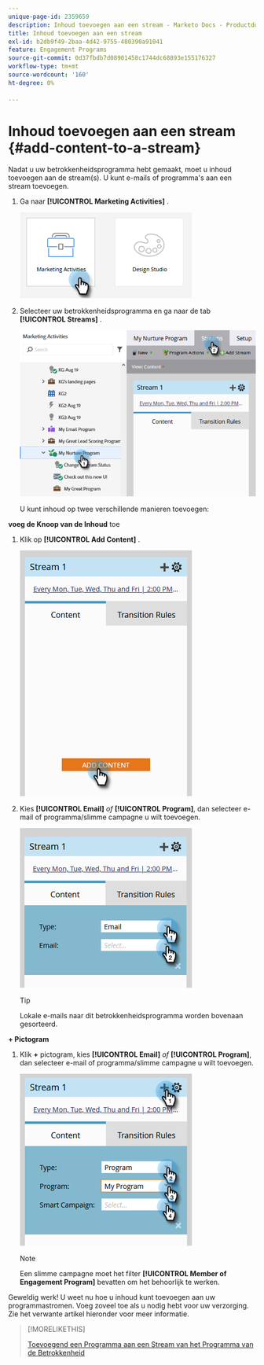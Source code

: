 ```yaml
---
unique-page-id: 2359659
description: Inhoud toevoegen aan een stream - Marketo Docs - Productdocumentatie
title: Inhoud toevoegen aan een stream
exl-id: b2db9f49-2baa-4d42-9755-480390a91041
feature: Engagement Programs
source-git-commit: 0d37fbdb7d08901458c1744dc68893e155176327
workflow-type: tm+mt
source-wordcount: '160'
ht-degree: 0%

---
```


# Inhoud toevoegen aan een stream {#add-content-to-a-stream}

Nadat u uw betrokkenheidsprogramma hebt gemaakt, moet u inhoud toevoegen aan de stream(s). U kunt e-mails of programma&#39;s aan een stream toevoegen.

1. Ga naar **[!UICONTROL Marketing Activities]** .

   ![](assets/add-content-to-a-stream-1.png)

1. Selecteer uw betrokkenheidsprogramma en ga naar de tab **[!UICONTROL Streams]** .

   ![](assets/add-content-to-a-stream-2.png)

   U kunt inhoud op twee verschillende manieren toevoegen:

**voeg de Knoop van de Inhoud** toe

1. Klik op **[!UICONTROL Add Content]** .

   ![](assets/add-content-to-a-stream-3.png)

1. Kies **[!UICONTROL Email]** _of_ **[!UICONTROL Program]**, dan selecteer e-mail of programma/slimme campagne u wilt toevoegen.

   ![](assets/add-content-to-a-stream-4.png)

   >[!TIP]
   >
   >Lokale e-mails naar dit betrokkenheidsprogramma worden bovenaan gesorteerd.

**+ Pictogram**

1. Klik **+** pictogram, kies **[!UICONTROL Email]** _of_ **[!UICONTROL Program]**, dan selecteer e-mail of programma/slimme campagne u wilt toevoegen.

   ![](assets/add-content-to-a-stream-5.png)

   >[!NOTE]
   >
   >Een slimme campagne moet het filter **[!UICONTROL Member of Engagement Program]** bevatten om het behoorlijk te werken.

Geweldig werk! U weet nu hoe u inhoud kunt toevoegen aan uw programmastromen. Voeg zoveel toe als u nodig hebt voor uw verzorging. Zie het verwante artikel hieronder voor meer informatie.

>[!MORELIKETHIS]
>
>[ Toevoegend een Programma aan een Stream van het Programma van de Betrokkenheid ](/help/marketo/product-docs/email-marketing/drip-nurturing/creating-an-engagement-program/adding-a-program-to-an-engagement-program-stream.md)
